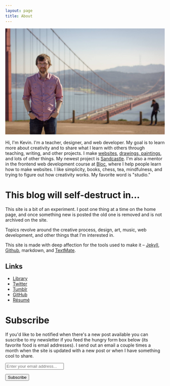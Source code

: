```yaml
---
layout: page
title: About
---
```


![Kevin](/img/kevin.jpg)

Hi, I'm Kevin. I'm a teacher, designer, and web developer. My goal is to learn more about creativity and to share what I learn with others through teaching, writing, and other projects. I make [websites](/projects), [drawings, paintings](/sketchbook), and lots of other things. My newest project is [Sandcastle](http://sandcastle.co). I'm also a mentor in the frontend web development course at [Bloc](http://bloc.io), where I help people learn how to make websites. I like simplicity, books, chess, tea, mindfulness, and trying to figure out how creativity works. My favorite word is "studio."

# This blog will self-destruct in...

This site is a bit of an experiment. I post one thing at a time on the home page, and once something new is posted the old one is removed and is not archived on the site.

Topics revolve around the creative process, design, art, music, web development, and other things that I'm interested in.

This site is made with deep affection for the tools used to make it – [Jekyll](http://jekyllrb.com), [Github](http://github.com), markdown, and [TextMate](http://macromates.com).

## Links

* [Library](/librarie)
* [Twitter](http://twitter.com/kev_mcg)
* [Tumblr](http://kevmcgillivray.tumblr.com)
* [GitHub](http://github.com/kmcgillivray)
* [Résumé](/resume)

# Subscribe

If you'd like to be notified when there's a new post available you can suscribe to my newsletter if you feed the hungry form box below (its favorite food is email addresses). I send out an email a couple times a month when the site is updated with a new post or when I have something cool to share.

<form action="https://tinyletter.com/kmcgillivray" method="post" target="popupwindow" onsubmit="window.open('https://tinyletter.com/kmcgillivray', 'popupwindow', 'scrollbars=yes,width=800,height=600');return true">
<p><input class="text-box" placeholder="Enter your email address..." type="text" name="email" id="tlemail" /></p>
<input type="hidden" value="1" name="embed"/><input class="button" type="submit" value="Subscribe" /></form>